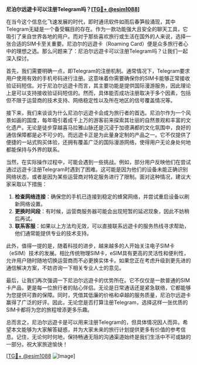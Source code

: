 **尼泊尔远遊卡可以注册Telegram吗？[[TG💪+ @esim1088](https://t.me/s/esim1088)]**

在当今这个信息化飞速发展的时代，即时通讯软件如雨后春笋般涌现，其中Telegram无疑是一个备受瞩目的存在。作为一款功能强大且安全的聊天工具，它吸引了来自世界各地的用户。而对于那些喜欢旅行或生活在国外的人来说，选择一张合适的SIM卡至关重要。尼泊尔的远遊卡（Roaming Card）便是众多旅行者心中的理想之选。那么问题来了：尼泊尔远遊卡可以注册Telegram吗？让我们一起深入探讨。

首先，我们需要明确一点，即Telegram的注册机制。通常情况下，Telegram要求用户使用有效的手机号码进行注册。这意味着你需要确保你的SIM卡能够正常接收验证码短信。对于尼泊尔远遊卡而言，其主要功能是提供国际漫游服务，因此理论上是可以支持接收验证码短信的。然而，具体能否成功注册取决于多个因素，包括但不限于运营商的技术支持、网络稳定性以及所在地区的信号覆盖情况等。

接下来，我们来谈谈为什么尼泊尔远遊卡会成为旅行者的首选。尼泊尔作为一个风景如画的国度，每年吸引着成千上万的游客前来探索其壮丽的自然景观和丰富的文化遗产。无论是徒步穿越喜马拉雅山脉还是沉浸于加德满都的文化氛围中，良好的通信保障都是必不可少的。而远遊卡正是为此量身定制的产品之一。它不仅提供了便捷的一站式购买体验，还拥有覆盖广泛的国际漫游网络，使得用户无论身处何地都能保持与外界的联系。

当然，在实际操作过程中，可能会遇到一些挑战。例如，部分用户反映他们在尝试通过远遊卡注册Telegram时遇到了困难。这可能是因为他们的设备未能正确识别网络状态，或者是因为某些运营商对特定服务进行了限制。面对这种情况，建议大家采取以下措施：

1. **检查网络连接**：确保您的手机已连接到稳定的蜂窝网络，并尝试重启设备以刷新网络设置。
2. **更换时间段**：有时候，运营商服务器可能会出现短暂的延迟现象，因此不妨稍后再试。
3. **联系客服**：如果以上方法均无效，可以直接联系远遊卡的服务热线寻求帮助，他们通常能提供专业的技术支持。

此外，值得一提的是，随着科技的进步，越来越多的人开始关注电子SIM卡（eSIM）技术的发展。相比传统物理SIM卡，eSIM具有更高的灵活性和便利性，允许用户随时随地切换运营商而不必更换实体卡。如果您正在考虑升级到更先进的通信解决方案，不妨咨询一下相关专业人士的意见。

最后，让我们再次强调一下尼泊尔远遊卡的优势所在。它不仅仅是一款普通的SIM卡产品，更是每一位旅行者的贴心伴侣。无论是日常通话还是紧急联络，它都能够为您提供可靠的保障。同时，凭借其低廉的价格和卓越的服务质量，尼泊尔远遊卡赢得了广泛的好评。因此，无论您是否打算注册Telegram，选择这样一张优质的SIM卡都将为您的旅程增添更多乐趣。

总而言之，尼泊尔远遊卡是可以用来注册Telegram的，但具体情况因人而异。希望本文能够为大家解答疑惑，并为大家未来的旅行计划提供更多有价值的参考信息。记住，无论何时何地，保持畅通无阻的沟通渠道始终是我们生活中不可或缺的一部分。祝大家旅途愉快！

[[TG💪+ @esim1088](https://t.me/s/esim1088) ![Image](https://i.postimg.cc/4NQfJmqS/Snipaste-2025-05-13-00-14-12.png)]